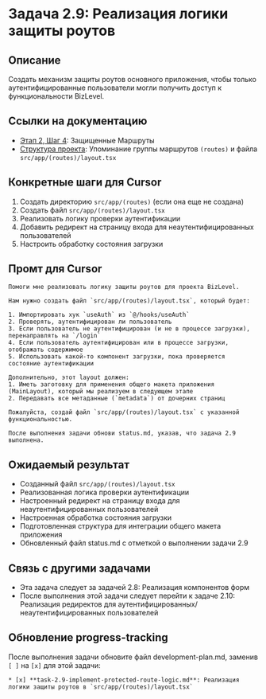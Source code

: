 # Задача 2.9: Реализация логики защиты роутов

## Описание
Создать механизм защиты роутов основного приложения, чтобы только аутентифицированные пользователи могли получить доступ к функциональности BizLevel.

## Ссылки на документацию
- [Этап 2, Шаг 4](../BizLevel-%20План%20Реализации%20Проекта.%2031.03.rtf): Защищенные Маршруты
- [Структура проекта](../BizLevel-%20План%20Реализации%20Проекта.%2031.03.rtf): Упоминание группы маршрутов `(routes)` и файла `src/app/(routes)/layout.tsx`

## Конкретные шаги для Cursor
1. Создать директорию `src/app/(routes)` (если она еще не создана)
2. Создать файл `src/app/(routes)/layout.tsx`
3. Реализовать логику проверки аутентификации
4. Добавить редирект на страницу входа для неаутентифицированных пользователей
5. Настроить обработку состояния загрузки

## Промт для Cursor
```
Помоги мне реализовать логику защиты роутов для проекта BizLevel.

Нам нужно создать файл `src/app/(routes)/layout.tsx`, который будет:

1. Импортировать хук `useAuth` из `@/hooks/useAuth`
2. Проверять, аутентифицирован ли пользователь
3. Если пользователь не аутентифицирован (и не в процессе загрузки), перенаправлять на `/login`
4. Если пользователь аутентифицирован или в процессе загрузки, отображать содержимое
5. Использовать какой-то компонент загрузки, пока проверяется состояние аутентификации

Дополнительно, этот layout должен:
1. Иметь заготовку для применения общего макета приложения (MainLayout), который мы реализуем в следующем этапе
2. Передавать все метаданные (`metadata`) от дочерних страниц

Пожалуйста, создай файл `src/app/(routes)/layout.tsx` с указанной функциональностью.

После выполнения задачи обнови status.md, указав, что задача 2.9 выполнена.
```

## Ожидаемый результат
- Созданный файл `src/app/(routes)/layout.tsx`
- Реализованная логика проверки аутентификации
- Настроенный редирект на страницу входа для неаутентифицированных пользователей
- Настроенная обработка состояния загрузки
- Подготовленная структура для интеграции общего макета приложения
- Обновленный файл status.md с отметкой о выполнении задачи 2.9

## Связь с другими задачами
- Эта задача следует за задачей 2.8: Реализация компонентов форм
- После выполнения этой задачи следует перейти к задаче 2.10: Реализация редиректов для аутентифицированных/неаутентифицированных пользователей

## Обновление progress-tracking
После выполнения задачи обновите файл development-plan.md, заменив `[ ]` на `[x]` для этой задачи:
```
* [x] **task-2.9-implement-protected-route-logic.md**: Реализация логики защиты роутов в `src/app/(routes)/layout.tsx`
```
